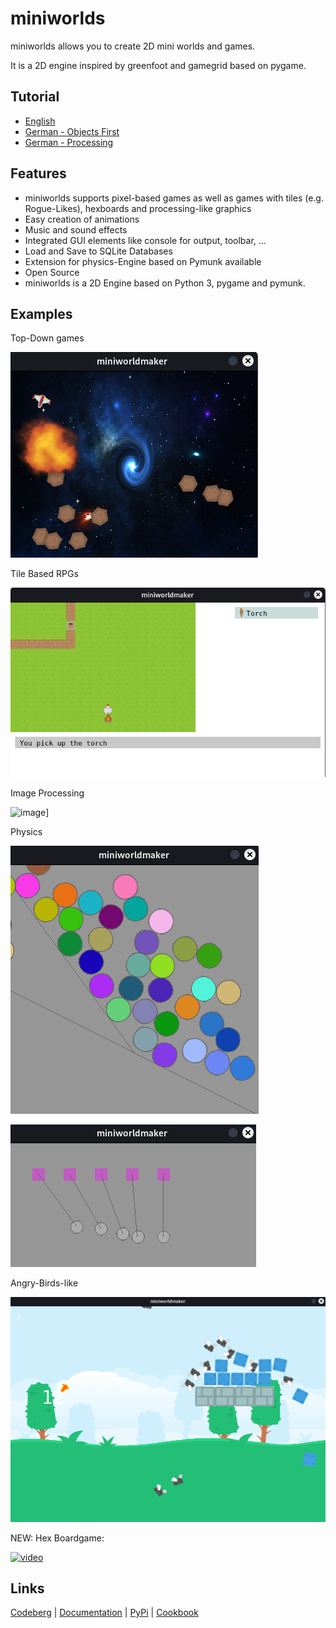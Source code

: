 miniworlds
==============

miniworlds allows you to create 2D mini worlds and games. 

It is a 2D engine inspired by greenfoot and gamegrid based on pygame.



## Tutorial

* [English](https://miniworlds.de/objectsfirst_english/index.html)
* [German - Objects First](https://miniworlds.de/objectsfirst_german/index.html) 
* [German - Processing](https://miniworlds.de/processing_german/index.html)

## Features

* miniworlds supports pixel-based games as well as games with 
  tiles (e.g. Rogue-Likes), hexboards and processing-like graphics
* Easy creation of animations
* Music and sound effects
* Integrated GUI elements like console for output, toolbar, ...
* Load and Save to SQLite Databases
* Extension for physics-Engine based on Pymunk available
* Open Source  
* miniworlds is a 2D Engine based on Python 3, pygame and pymunk.

## Examples

Top-Down games

[![video](docs/source/_images/asteroids.png)](docs/source/_static/asteroids.mp4)

Tile Based RPGs

[![video](docs/source/_images/rpg.png)](docs/source/_static/rpg1.mp4)

Image Processing

![image](docs/source/_images/sunflower9_edge.png.png)]

Physics

[![video](docs/source/_images/physics_sim.png)](docs/source/_static/physics_sim.mp4)

[![video](docs/source/_images/joints1.png)](docs/source/_static/joints.mp4)

Angry-Birds-like

[![video](docs/source/_images/angry_birds.png)](docs/source/_static/angry.mp4)

NEW: Hex Boardgame:

[![video](docs/source/_images/hexworld.png)](docs/source/_static/hex_boardgame_short.mp4)

## Links

[Codeberg](https://codeberg.org/a_siebel/miniworlds) | [Documentation](http://miniworlds.de/) | [PyPi](https://pypi.org/project/miniworlds/) | [Cookbook](https://codeberg.org/a_siebel/miniworlds_cookbook/src/branch/main/)


